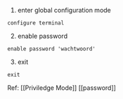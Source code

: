 

1. enter global configuration mode 
``` vim
configure terminal
```
2.  enable password
``` vim 
enable password 'wachtwoord'
```
3.  exit 
 ``` vim
 exit 
```

Ref:
[[Priviledge Mode]]
[[password]]